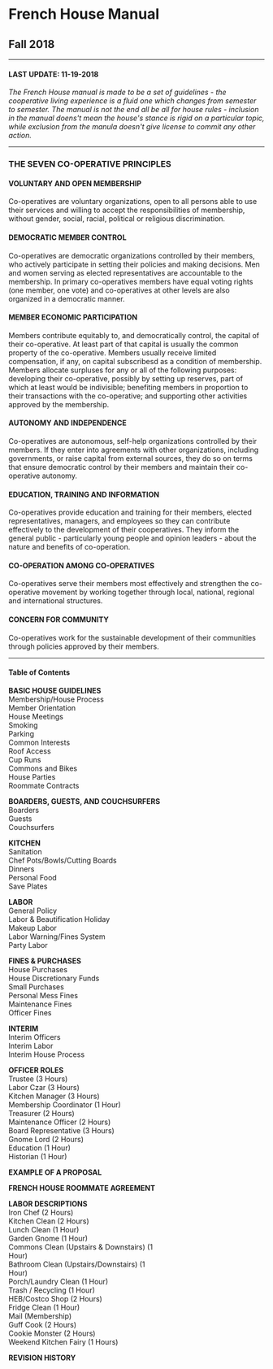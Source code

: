 # French House Manual
## Fall 2018

---

#### LAST UPDATE: 11-19-2018  
*The French House manual is made to be a set of guidelines - the cooperative living experience is a fluid one which changes from semester to semester. The manual is not the end all be all for house rules - inclusion in the manual doens't mean the house's stance is rigid on a particular topic, while exclusion from the manula doesn't give license to commit any other action.*

---

### THE SEVEN CO-OPERATIVE PRINCIPLES

#### VOLUNTARY AND OPEN MEMBERSHIP  
Co-operatives are voluntary organizations, open to all persons able to use their services and willing to accept the responsibilities of membership, without gender, social, racial, political or religious discrimination.

#### DEMOCRATIC MEMBER CONTROL  
Co-operatives are democratic organizations controlled by their members, who actively participate in setting their policies and making decisions. Men and women serving as elected representatives are accountable to the membership. In primary co-operatives members have equal voting rights (one member, one vote) and co-operatives at other levels are also organized in a democratic manner.

#### MEMBER ECONOMIC PARTICIPATION  
Members contribute equitably to, and democratically control, the capital of their co-operative. At least part of that capital is usually the common property of the co-operative. Members usually receive limited compensation, if any, on capital subscribesd as a condition of membership. Members allocate surpluses for any or all of the following purposes: developing their co-operative, possibly by setting up reserves, part of which at least would be indivisible; benefiting members in proportion to their transactions with the co-operative; and supporting other activities approved by the membership.

#### AUTONOMY AND INDEPENDENCE  
Co-operatives are autonomous, self-help organizations controlled by their members. If they enter into agreements with other organizations, including governments, or raise capital from external sources, they do so on terms that ensure democratic control by their members and maintain their co-operative autonomy.

#### EDUCATION, TRAINING AND INFORMATION  
Co-operatives provide education and training for their members, elected representatives, managers, and employees so they can contribute effectively to the development of their cooperatives. They inform the general public - particularly young people and opinion leaders - about the nature and benefits of co-operation.

#### CO-OPERATION AMONG CO-OPERATIVES  
Co-operatives serve their members most effectively and strengthen the co-operative movement by working together through local, national, regional and international structures.

#### CONCERN FOR COMMUNITY  
Co-operatives work for the sustainable development of their communities through policies approved by their members.

---

#### Table of Contents

**BASIC HOUSE GUIDELINES**  
Membership/House Process  
Member Orientation  
House Meetings  
Smoking  
Parking  
Common Interests  
Roof Access  
Cup Runs  
Commons and Bikes  
House Parties  
Roommate Contracts  

**BOARDERS, GUESTS, AND COUCHSURFERS**  
Boarders  
Guests  
Couchsurfers  

**KITCHEN**  
Sanitation  
Chef Pots/Bowls/Cutting Boards  
Dinners  
Personal Food  
Save Plates  

**LABOR**  
General Policy  
Labor & Beautification Holiday  
Makeup Labor  
Labor Warning/Fines System  
Party Labor  

**FINES & PURCHASES**  
House Purchases  
House Discretionary Funds  
Small Purchases  
Personal Mess Fines  
Maintenance Fines  
Officer Fines  

**INTERIM**  
Interim Officers  
Interim Labor  
Interim House Process  

**OFFICER ROLES**  
Trustee (3 Hours)  
Labor Czar (3 Hours)  
Kitchen Manager (3 Hours)  
Membership Coordinator (1 Hour)  
Treasurer (2 Hours)  
Maintenance Officer (2 Hours)  
Board Representative (3 Hours)  
Gnome Lord (2 Hours)  
Education (1 Hour)  
Historian (1 Hour)  

**EXAMPLE OF A PROPOSAL**  

**FRENCH HOUSE ROOMMATE AGREEMENT**  

**LABOR DESCRIPTIONS**  
Iron Chef (2 Hours)  
Kitchen Clean (2 Hours)  
Lunch Clean (1 Hour)  
Garden Gnome (1 Hour)  
Commons Clean (Upstairs & Downstairs) (1  
Hour)  
Bathroom Clean (Upstairs/Downstairs) (1  
Hour)  
Porch/Laundry Clean (1 Hour)  
Trash / Recycling (1 Hour)  
HEB/Costco Shop (2 Hours)  
Fridge Clean (1 Hour)  
Mail (Membership)  
Guff Cook (2 Hours)  
Cookie Monster (2 Hours)  
Weekend Kitchen Fairy (1 Hours)  

**REVISION HISTORY**  
